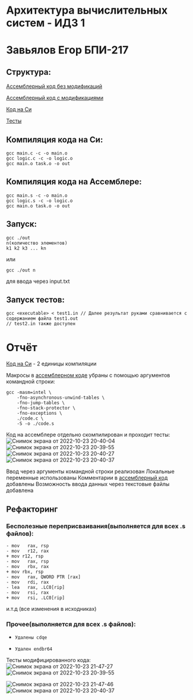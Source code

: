 # Архитектура вычислительных систем - ИДЗ 1
# Завьялов Егор БПИ-217

## Структура:
[Ассемблерный код без модификаций](asm)

[Ассемблерный код с модификациями](asm_mod)

[Код на Си](c-source)

[Тесты](tests)



## Компиляция кода на Си:
```
gcc main.c -c -o main.o
gcc logic.c -c -o logic.o
gcc main.o task.o -o out
```
## Компиляция кода на Ассемблере:
```
gcc main.s -c -o main.o
gcc logic.s -c -o logic.o
gcc main.o task.o -o out
```
## Запуск:
```
gcc ./out
n(количество элементов)
k1 k2 k3 ... kn
```
или
```
gcc ./out n
```
для ввода через input.txt

## Запуск тестов:
```
gcc <executable> < test1.in // Далее результат руками сравнивается с содержанием файла test1.out
// test2.in также доступен
```
# Отчёт

[Код на Си](c-source) - 2 единицы компиляции

Макросы в [ассемблерном коде](asm) убраны с помощью аргументов командной строки:
```
gcc -masm=intel \
    -fno-asynchronous-unwind-tables \
    -fno-jump-tables \
    -fno-stack-protector \
    -fno-exceptions \
    ./code.c \
    -S -o ./code.s
```
Код на ассемблере отдельно скомпилирован и проходит тесты:
![Снимок экрана от 2022-10-23 20-40-04](https://user-images.githubusercontent.com/76088544/197407274-021ac692-a29f-48ba-807c-8a62044c8e36.png)
![Снимок экрана от 2022-10-23 20-39-55](https://user-images.githubusercontent.com/76088544/197407293-1b8aabf4-b768-47b7-8c4b-bd44188e12ef.png)
<br>
![Снимок экрана от 2022-10-23 20-40-27](https://user-images.githubusercontent.com/76088544/197407297-ec6192e4-f3fc-4746-b064-0f0a877e04ce.png)
![Снимок экрана от 2022-10-23 20-40-37](https://user-images.githubusercontent.com/76088544/197407300-abf78410-5a68-4159-92c8-31c0267661b9.png)

Ввод через аргументы командной строки реализован
Локальные переменные использованы
Комментарии в [ассемблерный код](asm) добавлены 
Возможность ввода данных через текстовые файлы добавлена

## Рефакторинг

###    Бесполезные переприсваивания(выполняется для всех .s файлов):
```
- mov	rax, rsp 						
- mov	r12, rax 
+ mov r12, rsp
- mov	rax, rsp 					
- mov	rbx, rax
+ mov rbx, rsp
- mov	rax, QWORD PTR [rax] 
- mov	rdi, rax
- lea	rax, .LC0[rip] 
- mov	rsi, rax
+ mov	rsi, .LC0[rip] 
```	  
и.т.д (все изменения в исходниках)
###    Прочее(выполняется для всех .s файлов):
*     Удалены cdqe
*     Удален endbr64

Тесты модифицированного кода:
![Снимок экрана от 2022-10-23 21-47-27](https://user-images.githubusercontent.com/76088544/197410151-4ffa62e2-5d5e-410a-8b7e-32d218c3e010.png)
![Снимок экрана от 2022-10-23 20-39-55](https://user-images.githubusercontent.com/76088544/197407293-1b8aabf4-b768-47b7-8c4b-bd44188e12ef.png)

![Снимок экрана от 2022-10-23 21-47-46](https://user-images.githubusercontent.com/76088544/197410163-59f60266-8369-483b-abcb-8f8d5e63396c.png)
![Снимок экрана от 2022-10-23 20-40-37](https://user-images.githubusercontent.com/76088544/197407300-abf78410-5a68-4159-92c8-31c0267661b9.png)
